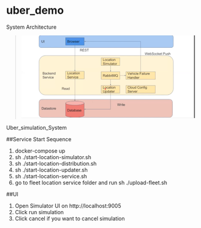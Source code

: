 # uber_demo
System Architecture
> ![image](https://github.com/zzhou9/mini-Uber/raw/master/SystemArchitecture.png)


Uber_simulation_System

##Service Start Sequence
1. docker-compose up
3. sh ./start-location-simulator.sh
4. sh ./start-location-distribution.sh
5. sh ./start-location-updater.sh
6. sh ./start-location-service.sh
7. go to fleet location service folder and run sh ./upload-fleet.sh

##UI
1. Open Simulator UI on http://localhost:9005
2. Click run simulation
3. Click cancel if you want to cancel simulation
